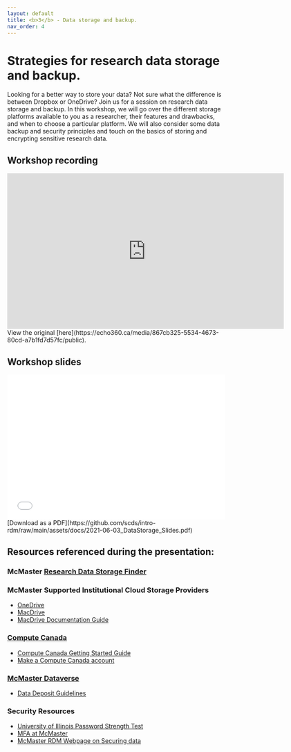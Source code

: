 ```yaml
---
layout: default
title: <b>3</b> - Data storage and backup.
nav_order: 4
---
```


# Strategies for research data storage and backup.

Looking for a better way to store your data? Not sure what the difference is between Dropbox or OneDrive? Join us for a session on research data storage and backup. In this workshop, we will go over the different storage platforms available to you as a researcher, their features and drawbacks, and when to choose a particular platform. We will also consider some data backup and security principles and touch on the basics of storing and encrypting sensitive research data.

## Workshop recording
<iframe height="360" width="640" allowfullscreen frameborder=0 src="
https://echo360.ca/media/867cb325-5534-4673-80cd-a7b1fd7d57fc/public"></iframe>
View the original [here](https://echo360.ca/media/867cb325-5534-4673-80cd-a7b1fd7d57fc/public).

## Workshop slides
<div style="position:relative;padding-top:66.25%;">
<iframe src="//docs.google.com/viewer?url=https://github.com/scds/intro-rdm/raw/main/assets/docs/2021-06-03_DataStorage_Slides.pdf?dl=0&hl=en_US&embedded=true" class="gde-frame" style="position:absolute;top:0;left:0;width:100%;height:100%;border:none;" scrolling="no"></iframe>
</div>
[Download as a PDF](https://github.com/scds/intro-rdm/raw/main/assets/docs/2021-06-03_DataStorage_Slides.pdf)

## Resources referenced during the presentation:

### McMaster [Research Data Storage Finder](https://u.mcmaster.ca/storagefinder)

### McMaster Supported Institutional Cloud Storage Providers
* [OneDrive](https://office365.mcmaster.ca/office-365-3/applications/ms-onedrive/)
* [MacDrive](macdrive.mcmaster.ca/)
* [MacDrive Documentation Guide](https://goo.gl/AvRGwx)

### [Compute Canada](https://www.computecanada.ca/)
* [Compute Canada Getting Started Guide](https://docs.computecanada.ca/wiki/Getting_started)
* [Make a Compute Canada account](https://www.computecanada.ca/research-portal/account-management/apply-for-an-account/)

### [McMaster Dataverse](https://borealisdata.ca/dataverse/mcmaster)
* [Data Deposit Guidelines](https://library.mcmaster.ca/sites/default/files/2021_05_mcmaster_dataverse_data_deposit_guidelines.pdf)

### Security Resources
* [University of Illinois Password Strength Test](https://www.uic.edu/apps/strong-password/)
* [MFA at McMaster](https://office365.mcmaster.ca/mfa/)
* [McMaster RDM Webpage on Securing data](https://rdm.mcmaster.ca/secure)
